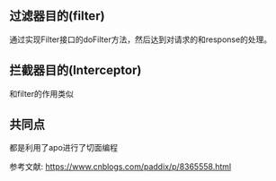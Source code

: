 ## 过滤器目的(filter)
通过实现Filter接口的doFilter方法，然后达到对请求的和response的处理。

## 拦截器目的(Interceptor)
和filter的作用类似

## 共同点
都是利用了apo进行了切面编程

参考文献:
https://www.cnblogs.com/paddix/p/8365558.html